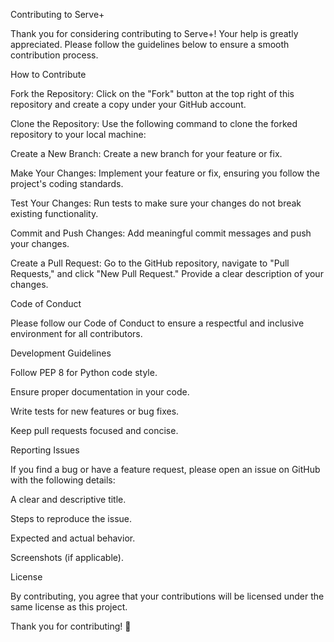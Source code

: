 Contributing to Serve+

Thank you for considering contributing to Serve+! Your help is greatly appreciated. Please follow the guidelines below to ensure a smooth contribution process.

How to Contribute

Fork the Repository: Click on the "Fork" button at the top right of this repository and create a copy under your GitHub account.

Clone the Repository: Use the following command to clone the forked repository to your local machine:

Create a New Branch: Create a new branch for your feature or fix.

Make Your Changes: Implement your feature or fix, ensuring you follow the project's coding standards.

Test Your Changes: Run tests to make sure your changes do not break existing functionality.

Commit and Push Changes: Add meaningful commit messages and push your changes.

Create a Pull Request: Go to the GitHub repository, navigate to "Pull Requests," and click "New Pull Request." Provide a clear description of your changes.

Code of Conduct

Please follow our Code of Conduct to ensure a respectful and inclusive environment for all contributors.

Development Guidelines

Follow PEP 8 for Python code style.

Ensure proper documentation in your code.

Write tests for new features or bug fixes.

Keep pull requests focused and concise.

Reporting Issues

If you find a bug or have a feature request, please open an issue on GitHub with the following details:

A clear and descriptive title.

Steps to reproduce the issue.

Expected and actual behavior.

Screenshots (if applicable).

License

By contributing, you agree that your contributions will be licensed under the same license as this project.

Thank you for contributing! 🚀
